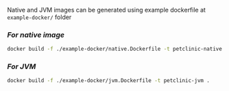 Native and JVM images can be generated using example dockerfile at `example-docker/` folder 

### *For native image*
```bash
docker build -f ./example-docker/native.Dockerfile -t petclinic-native .
```

### *For JVM*
```bash
docker build -f ./example-docker/jvm.Dockerfile -t petclinic-jvm .
```